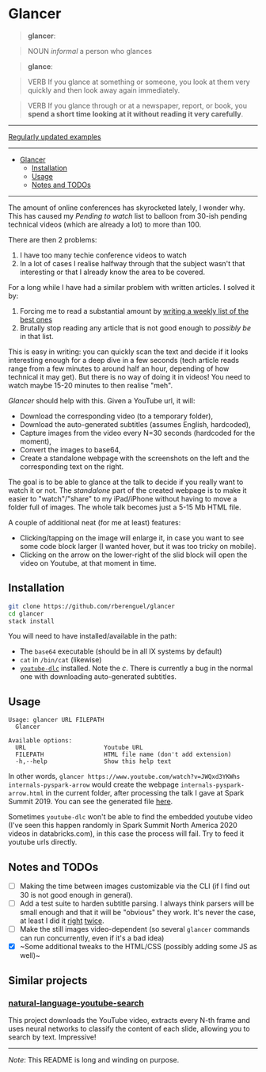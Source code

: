# Glancer

> **glancer**: 

> NOUN _informal_ a person who glances

> **glance**: 

> VERB If you glance at something or someone, you look at them very quickly and then look away again immediately.

> VERB If you glance through or at a newspaper, report, or book, you **spend a short time looking at it without reading it very carefully**.

---

[Regularly updated examples](https://github.com/rberenguel/glances)

---

- [Glancer](#glancer)
  - [Installation](#installation)
  - [Usage](#usage)
  - [Notes and TODOs](#notes-and-todos)

---

The amount of online conferences has skyrocketed lately, I wonder why. This has caused my _Pending to watch_ list to balloon from 30-ish pending technical videos (which are already a lot) to more than 100.

There are then 2 problems:
1. I have too many techie conference videos to watch
2. In a lot of cases I realise halfway through that the subject wasn't that interesting or that I already know the area to be covered.

For a long while I have had a similar problem with written articles. I solved it by:
1. Forcing me to read a substantial amount by [writing a weekly list of the best ones](https://mostlymaths.net/tags/readings/)
2. Brutally stop reading any article that is not good enough to _possibly be_ in that list.

This is easy in writing: you can quickly scan the text and decide if it looks interesting enough for a deep dive in a few seconds (tech article reads range from a few minutes to around half an hour, depending of how technical it may get). But there is no way of doing it in videos! You need to watch maybe 15-20 minutes to then realise "meh".

_Glancer_ should help with this. Given a YouTube url, it will:
- Download the corresponding video (to a temporary folder),
- Download the auto-generated subtitles (assumes English, hardcoded),
- Capture images from the video every N=30 seconds (hardcoded for the moment),
- Convert the images to base64,
- Create a standalone webpage with the screenshots on the left and the corresponding text on the right.

The goal is to be able to glance at the talk to decide if you really want to watch it or not. The _standalone_ part of the created webpage is to make it easier to "watch"/"share" to my iPad/iPhone without having to move a folder full of images. The whole talk becomes just a 5-15 Mb HTML file.

A couple of additional neat (for me at least) features:
- Clicking/tapping on the image will enlarge it, in case you want to see some code block larger (I wanted hover, but it was too tricky on mobile).
- Clicking on the arrow on the lower-right of the slid block will open the video on Youtube, at that moment in time.

## Installation

```bash
git clone https://github.com/rberenguel/glancer
cd glancer
stack install
```

You will need to have installed/available in the path:

- The `base64` executable (should be in all IX systems by default)
- `cat` in `/bin/cat` (likewise)
- [`youtube-dlc`](https://github.com/blackjack4494/yt-dlc) installed. Note the _c_. There is currently a bug in the normal one with downloading auto-generated subtitles.

## Usage

```
Usage: glancer URL FILEPATH
  Glancer

Available options:
  URL                      Youtube URL
  FILEPATH                 HTML file name (don't add extension)
  -h,--help                Show this help text
```

In other words, `glancer https://www.youtube.com/watch?v=JWQxd3YKWhs internals-pyspark-arrow` would create the webpage `internals-pyspark-arrow.html` in the current folder, after processing the talk I gave at Spark Summit 2019. You can see the generated file [here](https://www.mostlymaths.net/glancer/example/internals-pyspark-arrow.html).

Sometimes `youtube-dlc` won't be able to find the embedded youtube video (I've seen this happen randomly in Spark Summit North America 2020 videos in databricks.com), in this case the process will fail. Try to feed it youtube urls directly.

## Notes and TODOs

- [ ] Making the time between images customizable via the CLI (if I find out 30 is not good enough in general).
- [ ] Add a test suite to harden subtitle parsing. I always think parsers will be small enough and that it will be "obvious" they work. It's never the case, at least I did it [right](https://github.com/rberenguel/haskset/blob/master/test/Spec.hs) [twice](https://github.com/rberenguel/bear-note-graph/blob/master/tests/test_parser.py).
- [ ] Make the still images video-dependent (so several `glancer` commands can run concurrently, even if it's a bad idea)
- [x] ~Some additional tweaks to the HTML/CSS (possibly adding some JS as well)~

## Similar projects

### [natural-language-youtube-search](https://github.com/haltakov/natural-language-youtube-search)

This project downloads the YouTube video, extracts every N-th frame and uses neural networks to classify the content of each slide, allowing you to search by text. Impressive!

---

_Note_: This README is long and winding on purpose.

